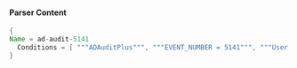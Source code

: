 #### Parser Content
```Java
{
Name = ad-audit-5141
  Conditions = [ """ADAuditPlus""", """EVENT_NUMBER = 5141""", """User Account Deleted""" ]
}
```